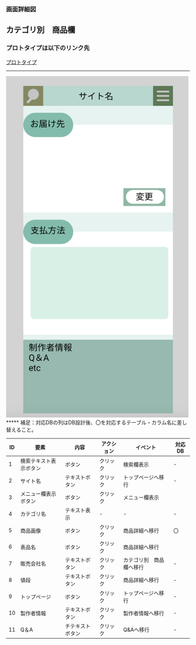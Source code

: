 ### 画面詳細図
## カテゴリ別　商品欄
### プロトタイプは以下のリンク先
[プロトタイプ](https://www.figma.com/file/5bAHMcKrDB8THLNT72si3d/%E7%94%BB%E9%9D%A2?node-id=53%3A85)
*****
<img src="./image/購入2.png" width="500">
*****
補足：対応DBの列はDB設計後、〇を対応するテーブル・カラム名に差し替えること。

|ID|要素|内容|アクション|イベント|対応DB|
|--|----|----|----------|--------|-----|
|1|検索テキスト表示ボタン|ボタン|クリック|検索欄表示|-|
|2|サイト名|テキストボタン|クリック|トップページへ移行|-    |
|3|メニュー欄表示ボタン|ボタン|クリック|メニュー欄表示||
|4|カテゴリ名|テキスト表示|-|-     |-|
|5|商品画像|ボタン|クリック|商品詳細へ移行|〇|
|6|表品名|ボタン|クリック|商品詳細へ移行||
|7|販売会社名|テキストボタン|クリック|カテゴリ別　商品欄へ移行|-|
|8|値段|テキストボタン|クリック|商品詳細へ移行|-|
|9|トップページ|ボタン|クリック|トップページへ移行|-|
|10|製作者情報|テキストボタン|クリック|製作者情報へ移行|-    |
|11|Q＆A|チテキストボタン|クリック|Q&Aへ移行|-|


